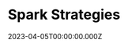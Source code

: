 ---
title: Spark Strategies
website: https://sparkstrategies.co/
date: 2023-04-05T00:00:00.000Z
description:
ssg:
  - Gatsby
css:
 
cms:
  - Storyblok
category:
  - Buisness
draft: false
---